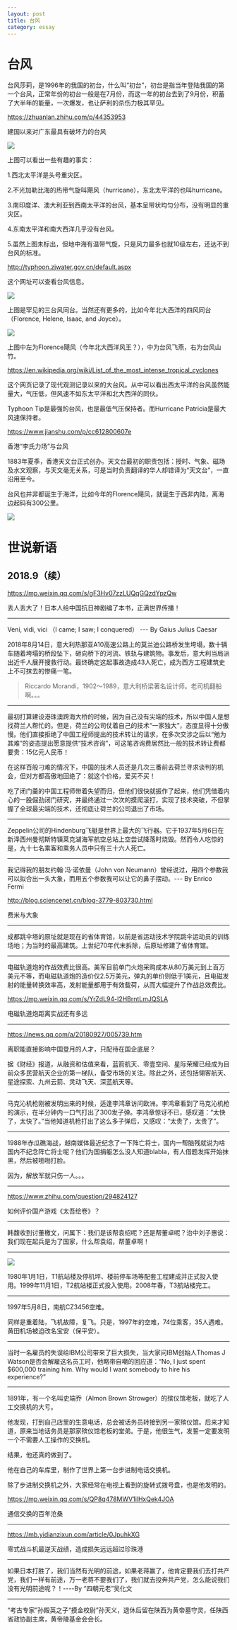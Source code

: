 ```yaml
---
layout: post
title: 台风
category: essay 
---
```


# 台风

台风莎莉，是1996年的我国的初台，什么叫“初台”，初台是指当年登陆我国的第一个台风，正常年份的初台一般是在7月份，而这一年的初台去到了9月份，积蓄了大半年的能量，一次爆发，也让萨利的杀伤力极其罕见。

https://zhuanlan.zhihu.com/p/44353953

建国以来对广东最具有破坏力的台风

![](/images/img2/Tropical_cyclones_1945_2006_wikicolor.png)

上图可以看出一些有趣的事实：

1.西北太平洋是头号重灾区。

2.不光加勒比海的热带气旋叫飓风（hurricane），东北太平洋的也叫hurricane。

3.南印度洋、澳大利亚到西南太平洋的台风，基本呈带状均匀分布，没有明显的重灾区。

4.东南太平洋和南大西洋几乎没有台风。

5.虽然上图未标出，但地中海有温带气旋，只是风力最多也就10级左右，还达不到台风的标准。

http://typhoon.zjwater.gov.cn/default.aspx

这个网址可以查看台风信息。

![](/images/img2/Maria_Bopha_and_Saomai.jpg)

上图是罕见的三台风同台。当然还有更多的，比如今年北大西洋的四风同台（Florence, Helene, Isaac, and Joyce）。

![](/images/img2/shanzhu.png)

上图中左为Florence飓风（今年北大西洋风王？），中为台风飞燕，右为台风山竹。

https://en.wikipedia.org/wiki/List_of_the_most_intense_tropical_cyclones

这个网页记录了现代观测记录以来的大台风。从中可以看出西太平洋的台风虽然能量大，气压低，但风速不如东太平洋和北大西洋的同伙。

Typhoon Tip是最强的台风，也是最低气压保持者。而Hurricane Patricia是最大风速保持者。

https://www.jianshu.com/p/cc612800607e

香港“李氏力场”与台风

1883年夏季，香港天文台正式创办。天文台最初的职责包括：授时、气象、磁场及水文观察，与天文毫无关系，可是当时负责翻译的华人却错译为“天文台”，一直沿用至今。

台风也并非都诞生于海洋，比如今年的Florence飓风，就诞生于西非内陆，离海边起码有300公里。

![](/images/img2/Florence_2018_track.png)

# 世说新语

## 2018.9（续）

https://mp.weixin.qq.com/s/gF3Hv07zzLUQqGQzdYpzQw

丢人丢大了！日本人给中国抗日神剧编了本书，正满世界传播！

----

Veni, vidi, vici （I came; I saw; I conquered） --- By Gaius Julius Caesar

2018年8月14日，意大利热那亚A10高速公路上的莫兰迪公路桥发生垮塌，数十辆车随着垮塌的桥段坠下，砸向桥下的河流、铁轨与建筑物。事发后，意大利当局派出近千人展开搜救行动。最终确定这起事故造成43人死亡，成为西方工程建筑史上不可抹去的惨痛一笔。

>Riccardo Morandi，1902～1989，意大利桥梁著名设计师。老司机翻船啊。。。

----

最初打算建设港珠澳跨海大桥的时候，因为自己没有尖端的技术，所以中国人是想找荷兰人帮忙的。但是，荷兰的公司仗着自己的技术“一家独大”，态度显得十分傲慢。他们直接拒绝了中国工程师提出的技术转让的请求，在多次交涉之后以“勉为其难”的姿态提出愿意提供“技术咨询”，可这笔咨询费居然比一般的技术转让费都要贵：15亿元人民币！

在这样百般刁难的情况下，中国的技术人员还是几次三番前去荷兰寻求谈判的机会，但对方都高傲地回绝了：就这个价格，爱买不买！

吃了闭门羹的中国工程师带着失望而归，但他们很快就振作了起来，他们凭借着内心的一股倔劲闭门研究，并最终通过一次次的摸爬滚打，实现了技术突破，不但掌握了全球最尖端的技术，还彻底让荷兰的公司退出了市场。

----

Zeppelin公司的Hindenburg飞艇是世界上最大的飞行器。它于1937年5月6日在新泽西州曼彻斯特镇莱克湖海军航空总站上空尝试降落时烧毁。然而令人吃惊的是，九十七名乘客和乘务人员中只有三十六人死亡。

----

我记得我的朋友约翰·冯·诺依曼（John von Neumann）曾经说过，用四个参数我可以拟合出一头大象，而用五个参数我可以让它的鼻子摆动。--- By Enrico Fermi

http://blog.sciencenet.cn/blog-3779-803730.html

费米与大象

----

成都跳伞塔的原址就是现在的省体育馆，以前是省运动技术学院跳伞运动员的训练场地；为当时的最高建筑。上世纪70年代末拆除，后原址修建了省体育馆。

----

电磁轨道炮的作战效费比很高。美军目前单门火炮采购成本从80万美元到上百万美元不等，而电磁轨道炮的造价仅2.5万美元，弹丸的单价则低于1美元，且电磁发射的能量转换效率高，发射能量都用于有效载荷，从而大幅提升了作战总效费比。

https://mp.weixin.qq.com/s/YrZdL94-l2HBrntLmJQSLA

电磁轨道炮距离实战还有多远

----

https://news.qq.com/a/20180927/005739.htm

离职能直接影响中国登月的人才，只配待在国企底层？

据《财经》报道，从融资和估值来看，蓝箭航天、零壹空间、星际荣耀已经成为目前众多民营航天企业的第一梯队，备受市场的关注。除此之外，还包括翎客航天、星途探索、九州云箭、灵动飞天、深蓝航天等。

----

马克沁机枪刚被发明出来的时候，适逢李鸿章访问欧洲。李鸿章看到了马克沁机枪的演示，在半分钟内一口气打出了300发子弹。李鸿章惊讶不已，感叹道：“太快了，太快了。”当他知道机枪打出了这么多子弹后，又感叹：“太贵了，太贵了”。

----

1988年赤瓜礁海战，越南媒体最近纪念了一下阵亡将士，国内一帮脑残就说为啥国内不纪念阵亡将士呢？他们为国捐躯怎么没人知道blabla，有人借题发挥开始抹黑，然后被啪啪打脸。

因为，解放军就只伤一人。。。

----

https://www.zhihu.com/question/294824127

如何评价国产游戏《太吾绘卷》？

----

韩馥收到讨董檄文，问属下：我们是该帮袁绍呢？还是帮董卓呢？治中刘子惠说：我们现在起兵是为了国家，什么帮袁绍，帮董卓啊！

----

![](/images/img2/BJ_airport.jpg)

1980年1月1日，T1航站楼及停机坪、楼前停车场等配套工程建成并正式投入使用。1999年11月1日，T2航站楼正式投入使用。2008年春，T3航站楼完工。

----

1997年5月8日，南航CZ3456空难。

同样是重着陆，飞机故障，复飞。只是，1997年的空难，74位乘客，35人遇难。黄田机场被迫改名宝安（保平安）。

----

当时一名雇员的失误给IBM公司带来了巨大损失，当大家问IBM创始人Thomas J Watson是否会解雇这名员工时，他略带自嘲的回应道：“No, I just spent $600,000 training him. Why would I want somebody to hire his experience?”

----

1891年，有一个名叫史端乔（Almon Brown Strowger）的殡仪馆老板，就吃了人工交换机的大亏。

他发现，打到自己店里的生意电话，总会被话务员转接到另一家殡仪馆。后来才知道，原来当地话务员是那家殡仪馆老板的堂弟。于是，他很生气，发誓一定要发明一个不需要人工操作的交换机。

结果，他还真的做到了。

他在自己的车库里，制作了世界上第一台步进制电话交换机。

除了步进制交换机之外，大家经常在电视上看到的旋转式拨号盘，也是他发明的。

https://mp.weixin.qq.com/s/QP8q478MWV1ilHxQek4JOA

通信交换的百年沧桑

----

https://mb.yidianzixun.com/article/0JpuhkXG

零式战斗机最逆天战绩，造成损失远远超过珍珠港

----

如果日本打胜了，我们当然有光明的前途，如果老蒋赢了，他肯定要我们去打共产党，我们一样有前途，万一老蒋不要我们了，我们就去投奔共产党，怎么能说我们没有光明前途呢？！----By “四朝元老”吴化文

----

“考古专家”孙殿英之子“摸金校尉”孙天义，退休后留在陕西为黄帝墓守灵，任陕西省政协副主席，黄帝陵基金会会长。

